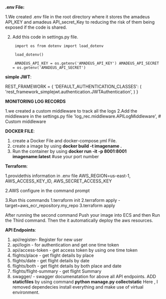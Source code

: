 **.env File:**

1.We created .env file in the root directory where it stores the amadeus API_KEY and amadeus API_secret_Key to reducing the risk of them being exposed if the code is shared.

2. Add this code in settings.py file.
                 
        import os from dotenv import load_dotenv
   
        load_dotenv()
   
        AMADEUS_API_KEY = os.getenv('AMADEUS_API_KEY') AMADEUS_API_SECRET = os.getenv('AMADEUS_API_SECRET')
        
**simple JWT**:

REST_FRAMEWORK = { 'DEFAULT_AUTHENTICATION_CLASSES': ( 'rest_framework_simplejwt.authentication.JWTAuthentication', ) } 

**MONITORING LOG RECORDS**

1.we created a custom middleware to track all the logs
2.Add the middleware in the settings.py file 'log_rec.middleware.APILogMiddleware', # Custom middleware

**DOCKER FILE**:

1. create a Docker File and docker-compose.yml File. 
2. create a image by using **docker build -t imagename .**
3. Run the container by using **docker run -it -p 8001:8001 imagename:latest**  #use your port number

**Terraform**: 

1.providethis information in .env file
  AWS_REGION=us-east-1, AWS_ACCESS_KEY_ID, AWS_SECRET_ACCESS_KEY 
  
2.AWS configure in the command prompt 

3.Run this commands 
   1.terraform init
   2.terraform apply -target=aws_ecr_repository.my_repo
   3.terraform apply
   
After running the second command Push your image into ECS and then Run the Third command. Then the it automatically deploy the aws resources.

**API Endpoints**:
1. api/register- Register for new user
2. api/login - for authentication and get one time token
3. api/access-token - get access token by using one time token
4. flights/place - get flight details by place
5. flights/date - get flight details by date
6. flights/both - get flight details by both place and date
7. flights/flight-summary - get flight Summary
8. swagger/ - swagger documenatation for above all API endpoints.
ADD **staticfiles** by using command
**python manage.py collectstatic**
Here , I removed dependecies install everything and make use of virtual environment.

